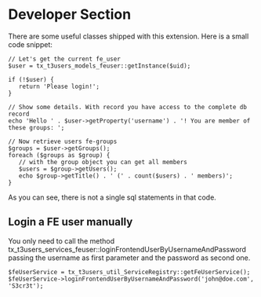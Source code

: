 Developer Section
=================

There are some useful classes shipped with this extension. Here is a small code snippet:

~~~~ {.sourceCode .php}
// Let's get the current fe_user
$user = tx_t3users_models_feuser::getInstance($uid);

if (!$user) {
   return 'Please login!';
}

// Show some details. With record you have access to the complete db record
echo 'Hello ' . $user->getProperty('username') . '! You are member of these groups: ';

// Now retrieve users fe-groups
$groups = $user->getGroups();
foreach ($groups as $group) {
   // with the group object you can get all members
   $users = $group->getUsers();
   echo $group->getTitle() . ' (' . count($users) . ' members)';
}
~~~~

As you can see, there is not a single sql statements in that code.

Login a FE user manually
------------------------

You only need to call the method tx\_t3users\_services\_feuser::loginFrontendUserByUsernameAndPassword passing the username as first parameter and the password as second one.

~~~~ {.sourceCode .php}
$feUserService = tx_t3users_util_ServiceRegistry::getFeUserService();
$feUserService->loginFrontendUserByUsernameAndPassword('john@doe.com', 'S3cr3t');
~~~~
